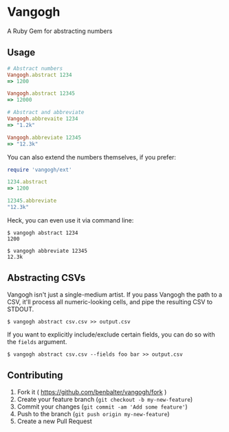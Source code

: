 # Vangogh

A Ruby Gem for abstracting numbers

## Usage

```Ruby
# Abstract numbers
Vangogh.abstract 1234
=> 1200

Vangogh.abstract 12345
=> 12000

# Abstract and abbreviate
Vangogh.abbrevaite 1234
=> "1.2k"

Vangogh.abbreviate 12345
=> "12.3k"
```

You can also extend the numbers themselves, if you prefer:

```ruby
require 'vangogh/ext'

1234.abstract
=> 1200

12345.abbreviate
"12.3k"
```

Heck, you can even use it via command line:

```
$ vangogh abstract 1234
1200

$ vangogh abbreviate 12345
12.3k
```

## Abstracting CSVs

Vangogh isn't just a single-medium artist. If you pass Vangogh the path to a CSV, it'll process all numeric-looking cells, and pipe the resulting CSV to STDOUT.

```
$ vangogh abstract csv.csv >> output.csv
```

If you want to explicitly include/exclude certain fields, you can do so with the `fields` argument.

```
$ vangogh abstract csv.csv --fields foo bar >> output.csv
```

## Contributing

1. Fork it ( https://github.com/benbalter/vangogh/fork )
2. Create your feature branch (`git checkout -b my-new-feature`)
3. Commit your changes (`git commit -am 'Add some feature'`)
4. Push to the branch (`git push origin my-new-feature`)
5. Create a new Pull Request
